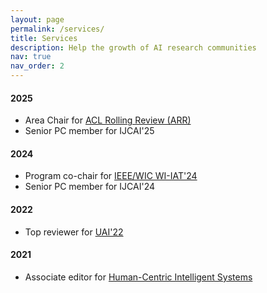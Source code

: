 ```yaml
---
layout: page
permalink: /services/
title: Services
description: Help the growth of AI research communities
nav: true
nav_order: 2
---
```


<!-- _pages/services.md -->

<!-- Bibsearch Feature -->

<!-- {% include bib_search.liquid %} -->

#### 2025

- Area Chair for [ACL Rolling Review (ARR)](https://aclrollingreview.org/)
- Senior PC member for IJCAI'25

#### 2024

- Program co-chair for [IEEE/WIC WI-IAT'24](https://www.wi-iat.com/wi-iat2024/projects-Organization.html)
- Senior PC member for IJCAI'24

#### 2022

- Top reviewer for [UAI'22](https://www.auai.org/uai2022/top_program_committee)

#### 2021

- Associate editor for [Human-Centric Intelligent Systems](https://link.springer.com/journal/44230)
